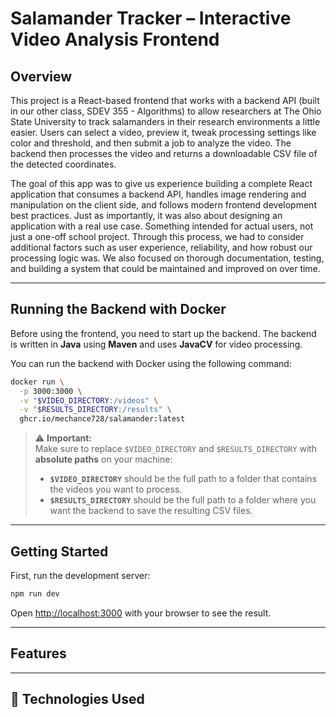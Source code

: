 # Salamander Tracker – Interactive Video Analysis Frontend


## Overview
This project is a React-based frontend that works with a backend API (built in our other class, SDEV 355 - Algorithms) to allow researchers at The Ohio State University to track salamanders in their research environments a little easier. Users can select a video, preview it, tweak processing settings like color and threshold, and then submit a job to analyze the video. The backend then processes the video and returns a downloadable CSV file of the detected coordinates.

The goal of this app was to give us experience building a complete React application that consumes a backend API, handles image rendering and manipulation on the client side, and follows modern frontend development best practices. Just as importantly, it was also about designing an application with a real use case. Something intended for actual users, not just a one-off school project. Through this process, we had to consider additional factors such as user experience, reliability, and how robust our processing logic was. We also focused on thorough documentation, testing, and building a system that could be maintained and improved on over time.

---

## Running the Backend with Docker
Before using the frontend, you need to start up the backend. The backend is written in **Java** using **Maven** and uses **JavaCV** for video processing.

You can run the backend with Docker using the following command:

```bash
docker run \
  -p 3000:3000 \
  -v "$VIDEO_DIRECTORY:/videos" \
  -v "$RESULTS_DIRECTORY:/results" \
  ghcr.io/mechance728/salamander:latest 
```

> ⚠️ **Important:**  
> Make sure to replace `$VIDEO_DIRECTORY` and `$RESULTS_DIRECTORY` with **absolute paths** on your machine:
>
> - **`$VIDEO_DIRECTORY`** should be the full path to a folder that contains the videos you want to process.
> - **`$RESULTS_DIRECTORY`** should be the full path to a folder where you want the backend to save the resulting CSV files.

---

## Getting Started

First, run the development server:

```bash
npm run dev
```

Open [http://localhost:3000](http://localhost:3000) with your browser to see the result.

---

## Features

---

## 🔧 Technologies Used